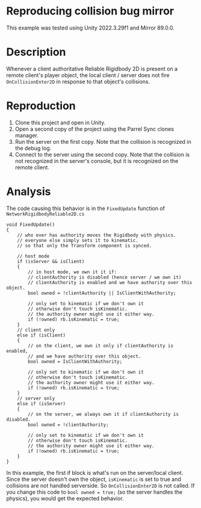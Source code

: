 # Reproducing collision bug mirror

This example was tested using Unity 2022.3.29f1 and Mirror 89.0.0.

# Description
Whenever a client authoritative Reliable Rigidbody 2D is present on a remote client's player object, the local client / server does not fire `OnCollisionEnter2D` in response to that object's collisions.

# Reproduction
1. Clone this project and open in Unity.
2. Open a second copy of the project using the Parrel Sync clones manager.
3. Run the server on the first copy. Note that the collision is recognized in the debug log.
4. Connect to the server using the second copy. Note that the collision is not recognized in the server's console, but it is recognized on the remote client.

# Analysis
The code causing this behavior is in the `FixedUpdate` function of `NetworkRigidbodyReliable2D.cs`

```
void FixedUpdate()
{
    // who ever has authority moves the Rigidbody with physics.
    // everyone else simply sets it to kinematic.
    // so that only the Transform component is synced.

    // host mode
    if (isServer && isClient)
    {
        // in host mode, we own it it if:
        // clientAuthority is disabled (hence server / we own it)
        // clientAuthority is enabled and we have authority over this object.
        bool owned = !clientAuthority || IsClientWithAuthority;

        // only set to kinematic if we don't own it
        // otherwise don't touch isKinematic.
        // the authority owner might use it either way.
        if (!owned) rb.isKinematic = true;
    }
    // client only
    else if (isClient)
    {
        // on the client, we own it only if clientAuthority is enabled,
        // and we have authority over this object.
        bool owned = IsClientWithAuthority;

        // only set to kinematic if we don't own it
        // otherwise don't touch isKinematic.
        // the authority owner might use it either way.
        if (!owned) rb.isKinematic = true;
    }
    // server only
    else if (isServer)
    {
        // on the server, we always own it if clientAuthority is disabled.
        bool owned = !clientAuthority;

        // only set to kinematic if we don't own it
        // otherwise don't touch isKinematic.
        // the authority owner might use it either way.
        if (!owned) rb.isKinematic = true;
    }
}
```

In this example, the first if block is what's run on the server/local client. Since the server doesn't own the object, `isKinematic` is set to true and collisions are not handled serverside. So `OnCollisionEnter2D` is not called. If you change this code to `bool owned = true;` (so the server handles the physics), you would get the expected behavior.
